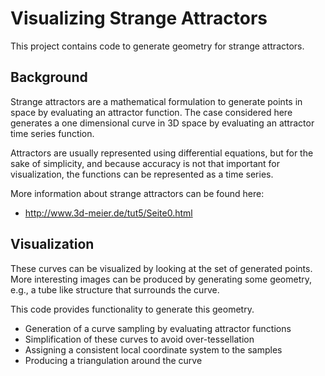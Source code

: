 # Visualizing Strange Attractors

This project contains code to generate geometry for strange attractors.

## Background

Strange attractors are a mathematical formulation to generate points in space
by evaluating an attractor function. The case considered here generates a one
dimensional curve in 3D space by evaluating an attractor time series function.

Attractors are usually represented using differential equations, but for the
sake of simplicity, and because accuracy is not that important for
visualization, the functions can be represented as a time series.

More information about strange attractors can be found here:

  * http://www.3d-meier.de/tut5/Seite0.html

## Visualization

These curves can be visualized by looking at the set of generated points.
More interesting images can be produced by generating some geometry, e.g.,
a tube like structure that surrounds the curve.

This code provides functionality to generate this geometry.

  * Generation of a curve sampling by evaluating attractor functions
  * Simplification of these curves to avoid over-tessellation
  * Assigning a consistent local coordinate system to the samples
  * Producing a triangulation around the curve

